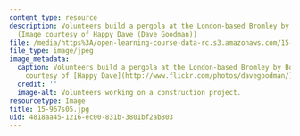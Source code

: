 ```yaml
---
content_type: resource
description: Volunteers build a pergola at the London-based Bromley by Bow Centre.
  (Image courtesy of Happy Dave (Dave Goodman))
file: /media/https%3A/open-learning-course-data-rc.s3.amazonaws.com/15-967-managing-and-volunteering-in-the-non-profit-sector-spring-2005/4818aa451216ec00831b3801bf2ab803_15-967s05.jpg
file_type: image/jpeg
image_metadata:
  caption: Volunteers build a pergola at the London-based Bromley by Bow Centre. (Image
    courtesy of [Happy Dave](http://www.flickr.com/photos/davegoodman/).)
  credit: ''
  image-alt: Volunteers working on a construction project.
resourcetype: Image
title: 15-967s05.jpg
uid: 4818aa45-1216-ec00-831b-3801bf2ab803
---
```

